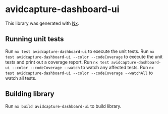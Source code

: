 # avidcapture-dashboard-ui

This library was generated with [Nx](https://nx.dev).

## Running unit tests

Run `nx test avidcapture-dashboard-ui` to execute the unit tests.
Run `nx test avidcapture-dashboard-ui --color --codeCoverage` to execute the unit tests and print out a coverage report.
Run `nx test avidcapture-dashboard-ui --color --codeCoverage --watch` to watch any affected tests.
Run `nx test avidcapture-dashboard-ui --color --codeCoverage --watchAll` to watch all tests.

## Building library

Run `nx build avidcapture-dashboard-ui` to build library.
